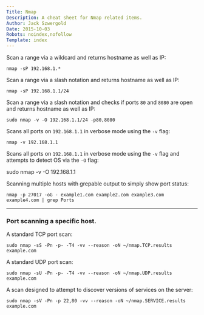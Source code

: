 ```yaml
---
Title: Nmap
Description: A cheat sheet for Nmap related items.
Author: Jack Szwergold
Date: 2015-10-03
Robots: noindex,nofollow
Template: index
---
```


Scan a range via a wildcard and returns hostname as well as IP:

    nmap -sP 192.168.1.*

Scan a range via a slash notation and returns hostname as well as IP:

    nmap -sP 192.168.1.1/24

Scan a range via a slash notation and checks if ports `80` and `8080` are open and returns hostname as well as IP:

    sudo nmap -v -O 192.168.1.1/24 -p80,8080

Scans all ports on `192.168.1.1` in verbose mode using the `-v` flag:

    nmap -v 192.168.1.1

Scans all ports on `192.168.1.1` in verbose mode using the `-v` flag and attempts to detect OS via the `-O` flag:

   sudo nmap -v -O 192.168.1.1

Scanning multiple hosts with grepable output to simply show port status:

    nmap -p 27017 -oG - example1.com example2.com example3.com example4.com | grep Ports

***

### Port scanning a specific host.

A standard TCP port scan:

    sudo nmap -sS -Pn -p- -T4 -vv --reason -oN ~/nmap.TCP.results example.com

A standard UDP port scan:

    sudo nmap -sU -Pn -p- -T4 -vv --reason -oN ~/nmap.UDP.results example.com

A scan designed to attempt to discover versions of services on the server:

    sudo nmap -sV -Pn -p 22,80 -vv --reason -oN ~/nmap.SERVICE.results example.com
